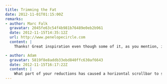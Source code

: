 ```yaml
---
title: Trimming the Fat
date: 2012-11-01T01:15:00Z
remarks:
- author: Marc Falk
  gravatar: 2045fe63c54f4b981b76489e0eb2b961
  date: 2012-11-15T14:35:12Z
  url: http://www.penelopecircle.com
  content: |
    Thanks! Great inspiration even though some of it, as you mention, is a bit overkill. I’ve never heard of base64 backgrounds. Will definitely look into that.

- author: Adam
  gravatar: 5819f8e8addb33ebd840ffc630af6643
  date: 2012-11-15T16:17:22Z
  content: |
    What part of your reductions has caused a horizontal scrollbar to show up at a 1280 resolution on Chrome?
---
```

